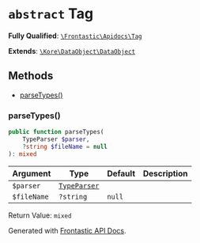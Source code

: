 # `abstract`  Tag

**Fully Qualified**: [`\Frontastic\Apidocs\Tag`](../../src/php/Tag.php)

**Extends**: [`\Kore\DataObject\DataObject`](https://github.com/kore/DataObject)

## Methods

* [parseTypes()](#parsetypes)

### parseTypes()

```php
public function parseTypes(
    TypeParser $parser,
    ?string $fileName = null
): mixed
```

Argument|Type|Default|Description
--------|----|-------|-----------
`$parser`|[`TypeParser`](TypeParser.md)||
`$fileName`|`?string`|`null`|

Return Value: `mixed`

Generated with [Frontastic API Docs](https://github.com/FrontasticGmbH/apidocs).
